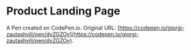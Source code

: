 # Product Landing Page

A Pen created on CodePen.io. Original URL: [https://codepen.io/giorgi-zautashvili/pen/dyZGZOv](https://codepen.io/giorgi-zautashvili/pen/dyZGZOv).

